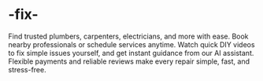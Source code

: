 # -fix-
Find trusted plumbers, carpenters, electricians, and more with ease. Book nearby professionals or schedule services anytime. Watch quick DIY videos to fix simple issues yourself, and get instant guidance from our AI assistant. Flexible payments and reliable reviews make every repair simple, fast, and stress-free.
